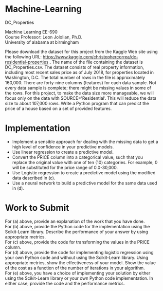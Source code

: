 # Machine-Learning
DC_Properties

Machine Learning EE-690  
Course Professor: Leon Jololian, Ph.D.  
University of alabama at birmingham  
  
Please download the dataset for this project from the Kaggle Web site using the following URL:  https://www.kaggle.com/christophercorrea/dc-residential-properties . The name of the file containing the dataset is DC_Properties.csv. The dataset consists of real property information, including most recent sales price as of July 2018, for properties located in Washington, D.C. 
The total number of rows in the file is approximately 160,000. There are forty-nine columns (features) for each data sample. Not every data sample is complete; there might be missing values in some of the rows.
For this project, to make the data size more manageable, we will focus only on the data with SOURCE=’Residential’. This will reduce the data size to about 107,000 rows.
Write a Python program that can predict the price of a house based on a set of provided features.
# Implementation
*	Implement a sensible approach for dealing with the missing data to get a high level of confidence in your predictive models. 
*	Use linear regression to create a predictive model.
*	Convert the PRICE column into a categorical value, such that you replace the original value with one of ten (10) categories. For example, 0 will be substituted for the price range of 0.0-30,000.  
*	Use Logistic regression to create a predictive model using the modified data described in (c).
*	Use a neural network to build a predictive model for the same data used in (d).
# Work to Submit
For (a) above, provide an explanation of the work that you have done.  
For (b) above, provide the Python code for the implementation using the Scikit-Learn library. Describe the performance of your answer by using appropriate metrics.  
For (c) above, provide the code for transforming the values in the PRICE column.  
For (d) above, provide the code for implementing logistic regression using your own Python code and without using the Scikit-Learn library. Using appropriate metrics, show the effectiveness of your model. Show the value of the cost as a function of the number of iterations in your algorithm.  
For (e) above, you have a choice of implementing your solution by either using the Scikit-Learn library or your own Python code implementation. In either case, provide the code and the performance metrics.  

